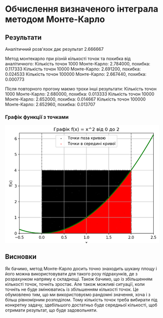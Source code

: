 # Обчислення визначеного інтеграла методом Монте-Карло

## Результати
Аналітичний розв'язок дає результат 2.666667

Метод монтекарло при різній кількості точок та похибка від аналітичного:
Кількість точон 1000
Монте-Карло: 2.784000, похибка: 0.117333
Кількість точон 10000
Монте-Карло: 2.691200, похибка: 0.024533
Кількість точон 100000
Монте-Карло: 2.667440, похибка: 0.000773

Після повторного прогону маємо трохи інші результати:
Кількість точон 1000
Монте-Карло: 2.680000, похибка: 0.013333
Кількість точон 10000
Монте-Карло: 2.652000, похибка: 0.014667
Кількість точон 100000
Монте-Карло: 2.652960, похибка: 0.013707

### Графік функції з точками

![alt text](figure.png)

## Висновки

Як бачимо, метод Монте-Карло досить точно знаходить шукану площу і його можна використовувати для такого розу підрахунків, де з розрахунком напряму є складнощі.
Також бачимо, що із збільшенням кількості точок, точніть зростає. Але також можливі ситуації, коли точніть не буде змінюватись із збільшенням кількості точок. Це обумовлено тим, що ми використовуємо рандомні значення, хоча і з більш рівномірним розподілом. Тому кількість точок треба вибирати під конкретну задачу, здебільшого достатньо буде середньої кількості, щоб отримати результат, що буде задовольняти.
